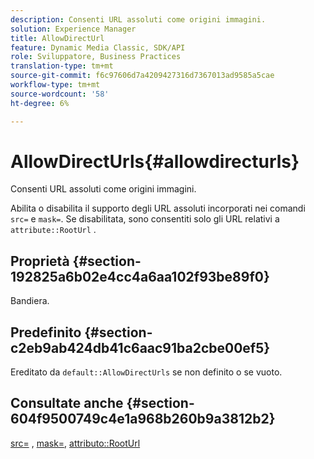 ```yaml
---
description: Consenti URL assoluti come origini immagini.
solution: Experience Manager
title: AllowDirectUrl
feature: Dynamic Media Classic, SDK/API
role: Sviluppatore, Business Practices
translation-type: tm+mt
source-git-commit: f6c97606d7a4209427316d7367013ad9585a5cae
workflow-type: tm+mt
source-wordcount: '58'
ht-degree: 6%

---
```



# AllowDirectUrls{#allowdirecturls}

Consenti URL assoluti come origini immagini.

Abilita o disabilita il supporto degli URL assoluti incorporati nei comandi `src=` e `mask=`. Se disabilitata, sono consentiti solo gli URL relativi a `attribute::RootUrl` .

## Proprietà {#section-192825a6b02e4cc4a6aa102f93be89f0}

Bandiera.

## Predefinito {#section-c2eb9ab424db41c6aac91ba2cbe00ef5}

Ereditato da `default::AllowDirectUrls` se non definito o se vuoto.

## Consultate anche {#section-604f9500749c4e1a968b260b9a3812b2}

[src=](../../../../../is-api/http-ref/image-serving-api-ref/c-http-protocol-reference/c-command-reference/r-src.md#reference-f6506637778c4c69bf106a7924a91ab1) ,  [mask=](../../../../../is-api/http-ref/image-serving-api-ref/c-http-protocol-reference/c-command-reference/r-mask.md#reference-922254e027404fb890b850e2723ee06e),  [attributo::RootUrl](../../../../../is-api/image-catalog/image-serving-api-ref/c-image-catalog-reference/c-attributes-reference/r-rooturl.md#reference-3b0e43881020409cbe642366913cf137)
